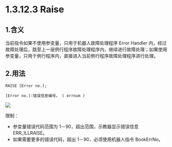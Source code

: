 # 1.3.12.3 Raise

## 1.含义

当前指令如果不使用参变量，只用于机器人故障处理程序 Error Handler 内，经过故障处理后，跳至上一层例行程序故障处理程序内，继续进行故障处理；如果使用参变量，只用于例行程序内，直接进入当前例行程序故障处理程序进行处理。

## 2.用法

```
RAISE [Error no.];

[Error no.]:错误信息编号。	( errnum )
```

![](picture\raise.png)

限制：

- 参变量错误代码范围为 1－90，超出范围，示教器显示错误信息 ERR_ILLRAISE。
- 如果需要更多的错误代码，超出 1－90，必须使用机器人指令 BookErrNo。
